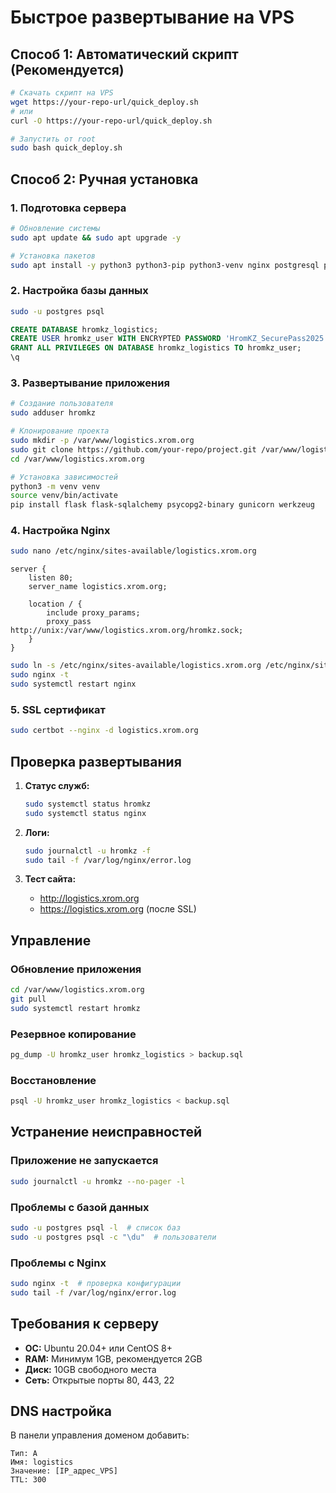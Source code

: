 # Быстрое развертывание на VPS

## Способ 1: Автоматический скрипт (Рекомендуется)

```bash
# Скачать скрипт на VPS
wget https://your-repo-url/quick_deploy.sh
# или
curl -O https://your-repo-url/quick_deploy.sh

# Запустить от root
sudo bash quick_deploy.sh
```

## Способ 2: Ручная установка

### 1. Подготовка сервера
```bash
# Обновление системы
sudo apt update && sudo apt upgrade -y

# Установка пакетов
sudo apt install -y python3 python3-pip python3-venv nginx postgresql postgresql-contrib git ufw
```

### 2. Настройка базы данных
```bash
sudo -u postgres psql
```

```sql
CREATE DATABASE hromkz_logistics;
CREATE USER hromkz_user WITH ENCRYPTED PASSWORD 'HromKZ_SecurePass2025!';
GRANT ALL PRIVILEGES ON DATABASE hromkz_logistics TO hromkz_user;
\q
```

### 3. Развертывание приложения
```bash
# Создание пользователя
sudo adduser hromkz

# Клонирование проекта
sudo mkdir -p /var/www/logistics.xrom.org
sudo git clone https://github.com/your-repo/project.git /var/www/logistics.xrom.org
cd /var/www/logistics.xrom.org

# Установка зависимостей
python3 -m venv venv
source venv/bin/activate
pip install flask flask-sqlalchemy psycopg2-binary gunicorn werkzeug
```

### 4. Настройка Nginx
```bash
sudo nano /etc/nginx/sites-available/logistics.xrom.org
```

```nginx
server {
    listen 80;
    server_name logistics.xrom.org;
    
    location / {
        include proxy_params;
        proxy_pass http://unix:/var/www/logistics.xrom.org/hromkz.sock;
    }
}
```

```bash
sudo ln -s /etc/nginx/sites-available/logistics.xrom.org /etc/nginx/sites-enabled/
sudo nginx -t
sudo systemctl restart nginx
```

### 5. SSL сертификат
```bash
sudo certbot --nginx -d logistics.xrom.org
```

## Проверка развертывания

1. **Статус служб:**
   ```bash
   sudo systemctl status hromkz
   sudo systemctl status nginx
   ```

2. **Логи:**
   ```bash
   sudo journalctl -u hromkz -f
   sudo tail -f /var/log/nginx/error.log
   ```

3. **Тест сайта:**
   - http://logistics.xrom.org
   - https://logistics.xrom.org (после SSL)

## Управление

### Обновление приложения
```bash
cd /var/www/logistics.xrom.org
git pull
sudo systemctl restart hromkz
```

### Резервное копирование
```bash
pg_dump -U hromkz_user hromkz_logistics > backup.sql
```

### Восстановление
```bash
psql -U hromkz_user hromkz_logistics < backup.sql
```

## Устранение неисправностей

### Приложение не запускается
```bash
sudo journalctl -u hromkz --no-pager -l
```

### Проблемы с базой данных
```bash
sudo -u postgres psql -l  # список баз
sudo -u postgres psql -c "\du"  # пользователи
```

### Проблемы с Nginx
```bash
sudo nginx -t  # проверка конфигурации
sudo tail -f /var/log/nginx/error.log
```

## Требования к серверу

- **ОС:** Ubuntu 20.04+ или CentOS 8+
- **RAM:** Минимум 1GB, рекомендуется 2GB
- **Диск:** 10GB свободного места
- **Сеть:** Открытые порты 80, 443, 22

## DNS настройка

В панели управления доменом добавить:
```
Тип: A
Имя: logistics
Значение: [IP_адрес_VPS]
TTL: 300
```